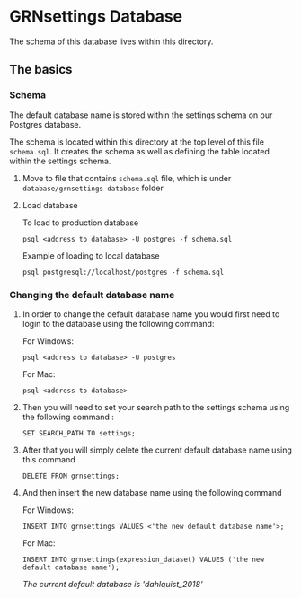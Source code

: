 # GRNsettings Database
The schema of this database lives within this directory.

## The basics 

### Schema
The default database name is stored within the settings schema on our Postgres database.

The schema is located within this directory at the top level of this file `schema.sql`. It creates the schema as well as defining the table located within the settings schema.

1. Move to file that contains `schema.sql` file, which is under `database/grnsettings-database` folder

2. Load database

    To load to production database
    ```
    psql <address to database> -U postgres -f schema.sql
    ```
    
    Example of loading to local database
    ```
    psql postgresql://localhost/postgres -f schema.sql
    ```


### Changing the default database name

1. In order to change the default database name you would first need to login to the database using the following command:

    For Windows:
    ```
    psql <address to database> -U postgres
    ```
    For Mac:
    ```
    psql <address to database>
    ```

2. Then you will need to set your search path to the settings schema using the following command :
    ```
    SET SEARCH_PATH TO settings;
    ```
3. After that you will simply delete the current default database name using this command 
    ```
    DELETE FROM grnsettings;
    ```
4. And then insert the new database name using the following command

   For Windows:
   ```
   INSERT INTO grnsettings VALUES <'the new default database name'>;
   ```
   For Mac: 
    ```
    INSERT INTO grnsettings(expression_dataset) VALUES ('the new default database name');
    ```
    _The current default database is 'dahlquist_2018'_
